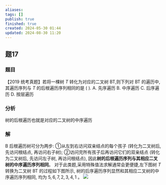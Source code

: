 ```yaml
---
aliases: 
tags: []
publish: true
finished: true
created: 2024-05-30 01:44
updated: 2024-08-30 11:20
---
```

## 题17
### 题目
【2019 统考真题】若将一棵树 $T$ 转化为对应的二叉树 BT,则下列对 BT 的遍历中, 其遍历序列与 $T$ 的后根遍历序列相同的是 ( ).
A. 先序遍历 
B. 中序遍历 
C. 后序遍历 
D. 按层遍历
### 分析
树的后根遍历也就是对应的二叉树的中序遍历
### 解
B
后根遍历树可分为两步: ①从左到右访问双亲结点的每个孩子 (转化为二叉树后, 先访问根结点, 再访问右子树); 
②访问完所有孩子后再访问它们的双亲结点 (转化为二叉树后, 先访问左子树, 再访问根结点), 因此**树的后根遍历序列与其相应二叉树的中序遍历序列相同**。 
对于此类题,采用特殊值法求解通常会更便捷,左下图树 $T$ 转换为二叉树 BT 的过程如下图所示, 树的后序遍历序列显然和其相应二叉树的中序遍历序列相同, 均为 $5,6,7,2,3,4,1$ 。
![](https://img.hwenyi.tech/202408301254242.webp)